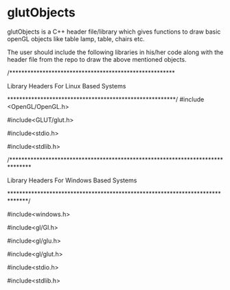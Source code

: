 glutObjects
===========
glutObjects is  a C++  header file/library  which  gives  functions to draw  basic openGL  objects like table lamp, table,  chairs etc.


The user   should include the  following libraries in his/her code along with the header file  from the  repo to  draw the  above mentioned objects.


/*******************************************************

Library Headers For Linux Based Systems

********************************************************/
  #include <OpenGL/OpenGL.h>
  
  #include<GLUT/glut.h>
  
  #include<stdio.h>
  
  #include<stdlib.h>


/*******************************************************************************

   Library Headers For Windows Based Systems
   
 ******************************************************************************/

  #include<windows.h>
  
  #include<gl/Gl.h>
  
  #include<gl/glu.h>
  
  #include<gl/glut.h>
  
  #include<stdio.h>
  
  #include<stdlib.h>
